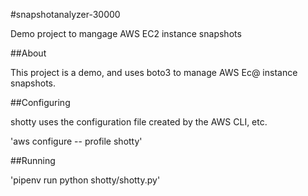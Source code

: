 #snapshotanalyzer-30000

Demo project to mangage AWS EC2 instance snapshots

##About

This project is a demo, and uses boto3 to manage AWS Ec@ instance snapshots.

##Configuring

shotty uses the configuration file created by the AWS CLI, etc.

'aws configure -- profile shotty'

##Running

'pipenv run python shotty/shotty.py'
